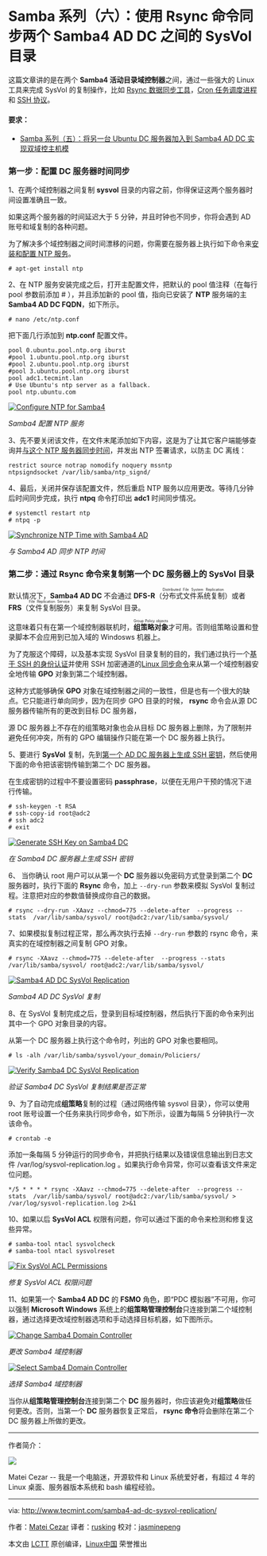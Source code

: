Samba 系列（六）：使用 Rsync 命令同步两个 Samba4 AD DC 之间的 SysVol 目录
============================================================

这篇文章讲的是在两个 **Samba4 活动目录域控制器**之间，通过一些强大的 Linux 工具来完成 SysVol 的复制操作，比如 [Rsync 数据同步工具][2]，[Cron 任务调度进程][3]和 [SSH 协议][4]。

#### 要求：

-  [Samba 系列（五）：将另一台 Ubuntu DC 服务器加入到 Samba4 AD DC 实现双域控主机模][1]

### 第一步：配置 DC 服务器时间同步

1、在两个域控制器之间复制 **sysvol** 目录的内容之前，你得保证这两个服务器时间设置准确且一致。

如果这两个服务器的时间延迟大于 5 分钟，并且时钟也不同步，你将会遇到 AD 账号和域复制的各种问题。

为了解决多个域控制器之间时间漂移的问题，你需要在服务器上执行如下命令来[安装和配置 NTP 服务][5]。

```
# apt-get install ntp
```

2、在 NTP 服务安装完成之后，打开主配置文件，把默认的 pool 值注释（在每行 pool 参数前添加 # ），并且添加新的 pool 值，指向已安装了 **NTP** 服务端的主 **Samba4 AD DC FQDN**，如下所示。

```
# nano /etc/ntp.conf
```

把下面几行添加到 **ntp.conf** 配置文件。

```
pool 0.ubuntu.pool.ntp.org iburst
#pool 1.ubuntu.pool.ntp.org iburst
#pool 2.ubuntu.pool.ntp.org iburst
#pool 3.ubuntu.pool.ntp.org iburst
pool adc1.tecmint.lan
# Use Ubuntu's ntp server as a fallback.
pool ntp.ubuntu.com
```
[
 ![Configure NTP for Samba4](http://www.tecmint.com/wp-content/uploads/2017/01/Configure-NTP-for-Samba4.png) 
][6]

*Samba4 配置 NTP 服务*

3、先不要关闭该文件，在文件末尾添加如下内容，这是为了让其它客户端能够查询并[与这个 NTP 服务器同步时间][7]，并发出 NTP 签署请求，以防主 DC 离线：

```
restrict source notrap nomodify noquery mssntp
ntpsigndsocket /var/lib/samba/ntp_signd/
```

4、最后，关闭并保存该配置文件，然后重启 NTP 服务以应用更改。等待几分钟后时间同步完成，执行 **ntpq** 命令打印出 **adc1** 时间同步情况。

```
# systemctl restart ntp
# ntpq -p
```
[
 ![Synchronize NTP Time with Samba4 AD](http://www.tecmint.com/wp-content/uploads/2017/01/Synchronize-Time.png) 
][8]

*与 Samba4 AD 同步 NTP 时间*

### 第二步：通过 Rsync 命令来复制第一个 DC 服务器上的 SysVol 目录

默认情况下，**Samba4 AD DC** 不会通过 **DFS-R**（<ruby>分布式文件系统复制<rt>Distributed File System Replication</rt></ruby>）或者 **FRS**（<ruby>文件复制服务<rt>File Replication Service</rt></ruby>）来复制 SysVol 目录。

这意味着只有在第一个域控制器联机时，<ruby>**组策略对象**<rt>Group Policy objects </rt></ruby>才可用。否则组策略设置和登录脚本不会应用到已加入域的 Windosws 机器上。

为了克服这个障碍，以及基本实现 SysVol 目录复制的目的，我们通过执行一个[基于 SSH 的身份认证][10]并使用 SSH 加密通道的[Linux 同步命令][9]来从第一个域控制器安全地传输 **GPO** 对象到第二个域控制器。

这种方式能够确保 **GPO** 对象在域控制器之间的一致性，但是也有一个很大的缺点。它只能进行单向同步，因为在同步 GPO 目录的时候， **rsync** 命令会从源 DC 服务器传输所有的更改到目标 DC 服务器，

源 DC 服务器上不存在的组策略对象也会从目标 DC 服务器上删除，为了限制并避免任何冲突，所有的 GPO 编辑操作只能在第一个 DC 服务器上执行。

5、要进行 **SysVol** 复制，先到[第一个 AD DC 服务器上生成 SSH 密钥][11]，然后使用下面的命令把该密钥传输到第二个 DC 服务器。

在生成密钥的过程中不要设置密码 **passphrase**，以便在无用户干预的情况下进行传输。

```
# ssh-keygen -t RSA  
# ssh-copy-id root@adc2  
# ssh adc2 
# exit 
```
[
 ![Generate SSH Key on Samba4 DC](http://www.tecmint.com/wp-content/uploads/2017/01/Generate-SSH-Key.png) 
][12]

*在 Samba4 DC 服务器上生成 SSH 密钥*

6、 当你确认 root 用户可以从第一个 **DC** 服务器以免密码方式登录到第二个 **DC** 服务器时，执行下面的 **Rsync** 命令，加上 `--dry-run` 参数来模拟 SysVol 复制过程。注意把对应的参数值替换成你自己的数据。

```
# rsync --dry-run -XAavz --chmod=775 --delete-after  --progress --stats  /var/lib/samba/sysvol/ root@adc2:/var/lib/samba/sysvol/
```

7、如果模拟复制过程正常，那么再次执行去掉 `--dry-run` 参数的 rsync 命令，来真实的在域控制器之间复制 GPO 对象。

```
# rsync -XAavz --chmod=775 --delete-after  --progress --stats  /var/lib/samba/sysvol/ root@adc2:/var/lib/samba/sysvol/
```
[
 ![Samba4 AD DC SysVol Replication](http://www.tecmint.com/wp-content/uploads/2017/01/SysVol-Replication-for-Samba4-DC.png) 
][13]

*Samba4 AD DC SysVol 复制*

8、在 SysVol 复制完成之后，登录到目标域控制器，然后执行下面的命令来列出其中一个 GPO 对象目录的内容。

从第一个 DC 服务器上执行这个命令时，列出的 GPO 对象也要相同。

```
# ls -alh /var/lib/samba/sysvol/your_domain/Policiers/
```
[
 ![Verify Samba4 DC SysVol Replication](http://www.tecmint.com/wp-content/uploads/2017/01/Verify-Samba4-DC-SysVol-Replication.png) 
][14]

*验证 Samba4 DC SysVol 复制结果是否正常*

9、为了自动完成**组策略**复制的过程（通过网络传输 sysvol 目录），你可以使用 root 账号设置一个任务来执行同步命令，如下所示，设置为每隔 5 分钟执行一次该命令。

```
# crontab -e 
```

添加一条每隔 5 分钟运行的同步命令，并把执行结果以及错误信息输出到日志文件 /var/log/sysvol-replication.log 。如果执行命令异常，你可以查看该文件来定位问题。

```
*/5 * * * * rsync -XAavz --chmod=775 --delete-after  --progress --stats  /var/lib/samba/sysvol/ root@adc2:/var/lib/samba/sysvol/ > /var/log/sysvol-replication.log 2>&1
```

10、如果以后 **SysVol ACL** 权限有问题，你可以通过下面的命令来检测和修复这些异常。

```
# samba-tool ntacl sysvolcheck
# samba-tool ntacl sysvolreset
```
[
 ![Fix SysVol ACL Permissions](http://www.tecmint.com/wp-content/uploads/2017/01/Fix-SysVol-ACL-Permissions.png) 
][15]

*修复 SysVol ACL 权限问题*

11、如果第一个 **Samba4 AD DC** 的 **FSMO** 角色，即“PDC 模拟器”不可用，你可以强制 **Microsoft Windows** 系统上的**组策略管理控制台**只连接到第二个域控制器，通过选择更改域控制器选项和手动选择目标机器，如下图所示。

[
 ![Change Samba4 Domain Controller](http://www.tecmint.com/wp-content/uploads/2017/01/Change-Samba4-Domain-Controller.png) 
][16]

*更改 Samba4 域控制器*

[
 ![Select Samba4 Domain Controller](http://www.tecmint.com/wp-content/uploads/2017/01/Select-Samba4-Domain-Controller.png) 
][17]


*选择 Samba4 域控制器*

当你从**组策略管理控制台**连接到第二个 **DC** 服务器时，你应该避免对**组策略**做任何更改。否则，当第一个 **DC** 服务器恢复正常后， **rsync 命令**将会删除在第二个 DC 服务器上所做的更改。

--------------------------------------------------------------------------------

作者简介：

![](http://2.gravatar.com/avatar/be16e54026c7429d28490cce41b1e157?s=128&d=blank&r=g)

Matei Cezar -- 我是一个电脑迷，开源软件和 Linux 系统爱好者，有超过 4 年的 Linux 桌面、服务器版本系统和 bash 编程经验。

--------------------------------------------------------------------------------

via: http://www.tecmint.com/samba4-ad-dc-sysvol-replication/

作者：[Matei Cezar][a]
译者：[rusking](https://github.com/rusking)
校对：[jasminepeng](https://github.com/jasminepeng)

本文由 [LCTT](https://github.com/LCTT/TranslateProject) 原创编译，[Linux中国](https://linux.cn/) 荣誉推出

[a]:http://www.tecmint.com/author/cezarmatei/
[1]:https://linux.cn/article-8358-1.html
[2]:http://www.tecmint.com/rsync-local-remote-file-synchronization-commands/
[3]:http://www.tecmint.com/11-cron-scheduling-task-examples-in-linux/
[4]:http://www.tecmint.com/5-best-practices-to-secure-and-protect-ssh-server/
[5]:http://www.tecmint.com/install-and-configure-ntp-server-client-in-debian/
[6]:http://www.tecmint.com/wp-content/uploads/2017/01/Configure-NTP-for-Samba4.png
[7]:http://www.tecmint.com/how-to-synchronize-time-with-ntp-server-in-ubuntu-linux-mint-xubuntu-debian/
[8]:http://www.tecmint.com/wp-content/uploads/2017/01/Synchronize-Time.png
[9]:http://www.tecmint.com/rsync-local-remote-file-synchronization-commands/
[10]:http://www.tecmint.com/ssh-passwordless-login-using-ssh-keygen-in-5-easy-steps/
[11]:http://www.tecmint.com/ssh-passwordless-login-using-ssh-keygen-in-5-easy-steps/
[12]:http://www.tecmint.com/wp-content/uploads/2017/01/Generate-SSH-Key.png
[13]:http://www.tecmint.com/wp-content/uploads/2017/01/SysVol-Replication-for-Samba4-DC.png
[14]:http://www.tecmint.com/wp-content/uploads/2017/01/Verify-Samba4-DC-SysVol-Replication.png
[15]:http://www.tecmint.com/wp-content/uploads/2017/01/Fix-SysVol-ACL-Permissions.png
[16]:http://www.tecmint.com/wp-content/uploads/2017/01/Change-Samba4-Domain-Controller.png
[17]:http://www.tecmint.com/wp-content/uploads/2017/01/Select-Samba4-Domain-Controller.png

